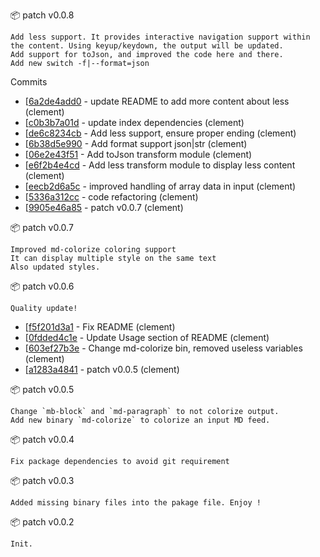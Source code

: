 :package: patch v0.0.8

```
Add less support. It provides interactive navigation support within the content. Using keyup/keydown, the output will be updated.
Add support for toJson, and improved the code here and there.
Add new switch -f|--format=json
```

Commits

* [[6a2de4add0](https://github.com/maboiteaspam/md-stream-utils/commit/6a2de4add0) - update README to add more content about less (clement) 
* [[c0b3b7a01d](https://github.com/maboiteaspam/md-stream-utils/commit/c0b3b7a01d) - update index dependencies (clement) 
* [[de6c8234cb](https://github.com/maboiteaspam/md-stream-utils/commit/de6c8234cb) - Add less support, ensure proper ending (clement) 
* [[6b38d5e990](https://github.com/maboiteaspam/md-stream-utils/commit/6b38d5e990) - Add format support json|str (clement) 
* [[06e2e43f51](https://github.com/maboiteaspam/md-stream-utils/commit/06e2e43f51) - Add toJson transform module (clement) 
* [[e6f2b4e4cd](https://github.com/maboiteaspam/md-stream-utils/commit/e6f2b4e4cd) - Add less transform module to display less content (clement) 
* [[eecb2d6a5c](https://github.com/maboiteaspam/md-stream-utils/commit/eecb2d6a5c) - improved handling of array data in input (clement) 
* [[5336a312cc](https://github.com/maboiteaspam/md-stream-utils/commit/5336a312cc) - code refactoring (clement) 
* [[9905e46a85](https://github.com/maboiteaspam/md-stream-utils/commit/9905e46a85) - patch v0.0.7 (clement) 


:package: patch v0.0.7

```
Improved md-colorize coloring support
It can display multiple style on the same text
Also updated styles.
```

:package: patch v0.0.6

```
Quality update!
```

* [[f5f201d3a1](https://github.com/maboiteaspam/md-stream-utils/commit/f5f201d3a1) - Fix README (clement) 
* [[0fdded4c1e](https://github.com/maboiteaspam/md-stream-utils/commit/0fdded4c1e) - Update Usage section of README (clement) 
* [[603ef27b3e](https://github.com/maboiteaspam/md-stream-utils/commit/603ef27b3e) - Change md-colorize bin, removed useless variables (clement) 
* [[a1283a4841](https://github.com/maboiteaspam/md-stream-utils/commit/a1283a4841) - patch v0.0.5 (clement) 


:package: patch v0.0.5

```
Change `mb-block` and `md-paragraph` to not colorize output.
Add new binary `md-colorize` to colorize an input MD feed.
```

:package: patch v0.0.4

```
Fix package dependencies to avoid git requirement
```

:package: patch v0.0.3

```
Added missing binary files into the pakage file. Enjoy !
```

:package: patch v0.0.2

```
Init.
```

